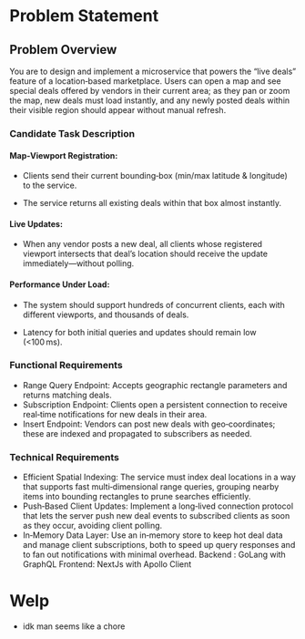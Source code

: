 # Problem Statement
## Problem Overview

You are to design and implement a microservice that powers the “live deals” feature of a location‑based marketplace. 
Users can open a map and see special deals offered by vendors in their current area; as they pan or zoom the map, new deals must load instantly, and any newly posted deals within their visible region should appear without manual refresh.

### Candidate Task Description
 
 #### Map‑Viewport Registration:
 
 - Clients send their current bounding‐box (min/max latitude & longitude) to the service.
 
 - The service returns all existing deals within that box almost instantly.
 
 #### Live Updates:
 
 - When any vendor posts a new deal, all clients whose registered viewport intersects that deal’s location should receive the update immediately—without polling.
 
 #### Performance Under Load:
 
 - The system should support hundreds of concurrent clients, each with different viewports, and thousands of deals.
 
 - Latency for both initial queries and updates should remain low (<100 ms).

### Functional Requirements
 - Range Query Endpoint: Accepts geographic rectangle parameters and returns matching deals.
 - Subscription Endpoint: Clients open a persistent connection to receive real‑time notifications for new deals in their area.
 - Insert Endpoint: Vendors can post new deals with geo‑coordinates; these are indexed and propagated to subscribers as needed.

### Technical Requirements
 - Efficient Spatial Indexing: The service must index deal locations in a way that supports fast multi‑dimensional range queries, grouping nearby items into bounding rectangles to prune searches efficiently.
 - Push‑Based Client Updates: Implement a long‑lived connection protocol that lets the server push new deal events to subscribed clients as soon as they occur, avoiding client polling.
 - In‑Memory Data Layer: Use an in‑memory store to keep hot deal data and manage client subscriptions, both to speed up query responses and to fan out notifications with minimal overhead.
 Backend : GoLang with GraphQL
 Frontend: NextJs with Apollo Client

# Welp
- idk man seems like a chore
